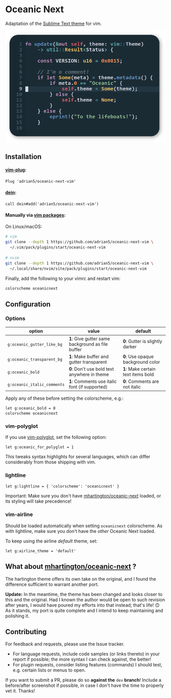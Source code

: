 # Oceanic Next

Adaptation of the [Sublime Text theme](https://github.com/voronianski/oceanic-next-color-scheme)
for vim.

<img src="https://github.com/adrian5/oceanic-next-vim/blob/master/assets/theme-preview.png"
  width="600">

## Installation

#### [vim-plug](https://github.com/junegunn/vim-plug):

```viml
Plug 'adrian5/oceanic-next-vim'
```

#### [dein](https://github.com/Shougo/dein.vim):

```viml
call dein#add('adrian5/oceanic-next-vim')
```

#### Manually via [vim packages](https://vimhelp.org/repeat.txt.html#packages):

On Linux/macOS:

```sh
# vim
git clone --depth 1 https://github.com/adrian5/oceanic-next-vim \
  ~/.vim/pack/plugins/start/oceanic-next-vim

# nvim
git clone --depth 1 https://github.com/adrian5/oceanic-next-vim \
  ~/.local/share/nvim/site/pack/plugins/start/oceanic-next-vim
```

Finally, add the following to your vimrc and restart vim:

```viml
colorscheme oceanicnext
```

## Configuration

### Options

| option                      | value                                             | default                             |
| --------------------------- | ------------------------------------------------- | ----------------------------------- |
| `g:oceanic_gutter_like_bg`  | **1**: Give gutter same background as file buffer | **0**: Gutter is slightly darker    |
| `g:oceanic_transparent_bg`  | **1**: Make buffer and gutter transparent         | **0**: Use opaque background color  |
| `g:oceanic_bold`            | **0**: Don't use bold text anywhere in theme      | **1**: Make certain text items bold |
| `g:oceanic_italic_comments` | **1**: Comments use italic font (if supported)    | **0**: Comments are not italic      |

Apply any of these before setting the colorscheme, e.g.:

```viml
let g:oceanic_bold = 0
colorscheme oceanicnext
```

### vim-polyglot

If you use [vim-polyglot](https://github.com/sheerun/vim-polyglot), set the following option:

```viml
let g:oceanic_for_polyglot = 1
```

This tweaks syntax highlights for several languages, which can differ considerably from those
shipping with vim.

### lightline

```viml
let g:lightline = { 'colorscheme': 'oceanicnext' }
```

Important: Make sure you don't have [mhartington/oceanic-next](
https://github.com/mhartington/oceanic-next) loaded, or its styling will take precedence!

### vim-airline

Should be loaded automatically when setting `oceanicnext` colorscheme. As with lightline, make sure
you don't have the _other_ Oceanic Next loaded.

To keep using the airline *default* theme, set:

```viml
let g:airline_theme = 'default'
```

## What about [mhartington/oceanic-next](https://github.com/mhartington/oceanic-next) ?

The hartington theme offers its own take on the original, and I found the difference sufficient to
warrant another port.

**Update:** In the meantime, the theme has been changed and looks closer to this and the original.
Had I known the author would be open to such revision after years, I would have poured my efforts
into that instead; that's life! :upside_down_face: \
As it stands, my port is quite complete and I intend to keep maintaining and polishing it.

## Contributing

For feedback and requests, please use the Issue tracker.

* For language requests, include code samples (or links thereto) in your report if possible; the
  more syntax I can check against, the better!
* For plugin requests, consider listing features (commands) I should test, e.g. certain lists or
  menus to open.

If you want to submit a PR, please do so **against the** `dev` **branch**! Include a before/after
screenshot if possible, in case I don't have the time to properly vet it. Thanks!
